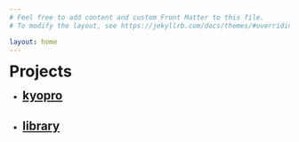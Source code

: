```yaml
---
# Feel free to add content and custom Front Matter to this file.
# To modify the layout, see https://jekyllrb.com/docs/themes/#overriding-theme-defaults

layout: home
---
```


<h1 style="margin:0%">Projects</h1>
<ul>
    <li><h2 style="margin:0%">
         <a href="/kyopro">kyopro</a>
    </h2></li>
    <li><h2 style="margin=0%">
        <a href="/library">library</a>
    </h2></li>
</ul>
